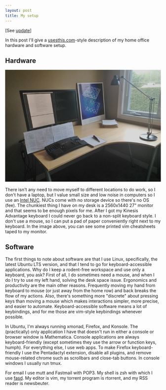 ```yaml
---
layout: post
title: My setup
---
```


[See [update](http://amacfie.github.io/2015/04/19/setup_update/)]

In this post I'll give a [usesthis.com](http://usesthis.com/)-style description
of my home office hardware and software setup.

## Hardware

![My desk](/public/desksmall.jpg)

There isn't any need to move myself to different locations to do work, so I
don't have a laptop, but I value small size and low noise in computers so
I use an [Intel NUC](http://www.intel.com/content/www/us/en/nuc/overview.html).
NUCs come with no storage device so there's no OS (fee).
The chunkiest thing I have on my desk is a 2560x1440 27" monitor and that seems
to be enough pixels for me. 
After I got my Kinesis Advantage keyboard I could never go back to a non-split
keyboard style.
I don't use a mouse, so I can put a pad of paper conveniently right next to my
keyboard.
In the image above, you can see some printed vim cheatsheets taped to my
monitor.

## Software

The first things to note about software are that I use Linux, specifically, the
latest Ubuntu LTS version, and that I tend to go for keyboard-accessible
applications.
Why do I keep a rodent-free workspace and use only a keyboard, you ask?
First of all, I do sometimes need a mouse, and when I do I try to use my left
hand, solving the desk space issue.
Ergonomics and productivity are the main other reasons.
Frequently moving my hand from keyboard to mouse (or just away from the home
row) and back breaks the flow of my actions.
Also, there's something more "discrete" about pressing keys than moving a mouse
which makes interactions simpler, more precise, and easier to automate.
Keyboard-accessible software means a lot of keybindings, and for me those are
vim-style keybindings whenever possible.

In Ubuntu, I'm always running xmonad, Firefox, and Konsole.
The (practically) only application I have that doesn't run in either a console
or browser window is Mathematica.
Console applications are always keyboard-friendly (except sometimes they use
the arrow or function keys, humph).
For everything else, I use web apps.
To make Firefox keyboard-friendly I use the Pentadactyl extension, disable all
plugins, and remove mouse-related chrome such as scrollbars and close-tab
buttons.
In console windows I usually run tmux.

For email I use mutt and Fastmail with POP3.
My shell is zsh with which I use [fasd](https://github.com/clvv/fasd).
My editor is vim, my torrent program is rtorrent, and my RSS reader is
newsbeuter.

